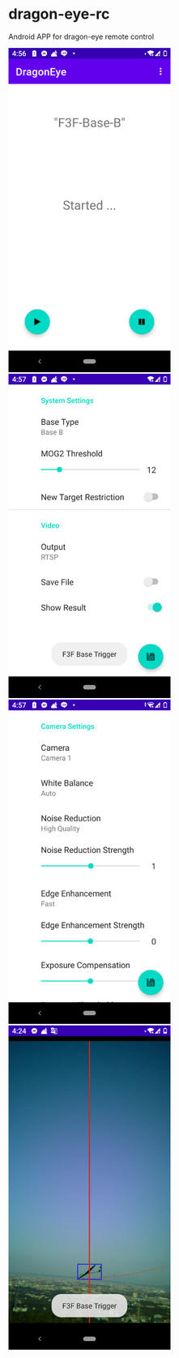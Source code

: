 # dragon-eye-rc
Android APP for dragon-eye remote control 

<img src="Screenshot_20210130-165657.png" width="320">

<img src="Screenshot_20210130-165703.png" width="320">

<img src="Screenshot_20210130-165712.png" width="320">
  
<img src="Screenshot_20210130-162451.png" width="320">
